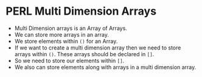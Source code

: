 # PERL Multi Dimension Arrays

- Multi Dimension arrays is an Array of Arrays.
- We can store more arrays in an array.
- We store elements within `()` for an Array.
- If we want to create a multi dimension array then we need to store arrays within `()`. These arrays should be declared in `[]`.
- So we need to store our elements within `[]`.
- We also can store elements along with arrays in a multi dimension array.
